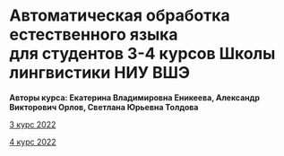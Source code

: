# Автоматическая обработка естественного языка <br>для студентов 3-4 курсов Школы лингвистики НИУ ВШЭ

**Авторы курса: Екатерина Владимировна Еникеева, Александр Викторович Орлов, Светлана Юрьевна Толдова**

[3 курс 2022](3rd_year)

[4 курс 2022](4th_year)
